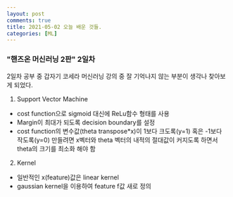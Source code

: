 ```yaml
---
layout: post
comments: true
title: 2021-05-02 오늘 배운 것들.
categories: [ML]
---
```


### "핸즈온 머신러닝 2판" 2일차
2일차 공부 중 갑자기 코세라 머신러닝 강의 중 잘 기억나지 않는 부분이 생각나 찾아보게 되었다.
1. Support Vector Machine
* cost function으로 sigmoid 대신에 ReLu함수 형태를 사용
* Margin이 최대가 되도록 decision boundary를 설정
* cost function의 변수값(theta transpose*x)이 1보다 크도록(y=1) 혹은 -1보다 작도록(y=0) 만들려면 x벡터와 theta 벡터의  내적의 절대값이 커지도록 하면서 theta의 크기를 최소화 해야 함
2. Kernel
* 일반적인 x(feature)값은 linear kernel
* gaussian kernel을 이용하여 feature f값 새로 정의


